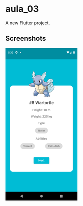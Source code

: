 # aula_03

A new Flutter project.

## Screenshots

<img src="screenshots/Screenshot_1618983047.png" width=230/>
